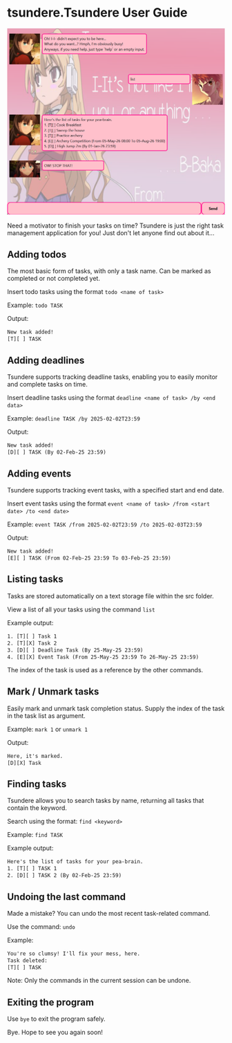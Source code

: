 # tsundere.Tsundere User Guide


![Image of the Tsundere application](Ui.png)

Need a motivator to finish your tasks on time? 
Tsundere is just the right task management application for you!
Just don't let anyone find out about it...

## Adding todos
The most basic form of tasks, with only a task name.
Can be marked as completed or not completed yet.

Insert todo tasks using the format `todo <name of task>`

Example: `todo TASK`

Output: 
```
New task added!
[T][ ] TASK
```

## Adding deadlines
Tsundere supports tracking deadline tasks, enabling you to easily monitor and complete
tasks on time.

Insert deadline tasks using the format `deadline <name of task> /by <end data>`

Example: `deadline TASK /by 2025-02-02T23:59`

Output:
```
New task added!
[D][ ] TASK (By 02-Feb-25 23:59)
```

## Adding events
Tsundere supports tracking event tasks, with a specified start and end date.

Insert event tasks using the format `event <name of task> /from <start date> /to <end date>`

Example: `event TASK /from 2025-02-02T23:59 /to 2025-02-03T23:59`

Output:
```
New task added!
[E][ ] TASK (From 02-Feb-25 23:59 To 03-Feb-25 23:59)
```

## Listing tasks
Tasks are stored automatically on a text storage file within the src folder.

View a list of all your tasks using the command `list`

Example output:
```
1. [T][ ] Task 1
2. [T][X] Task 2
3. [D][ ] Deadline Task (By 25-May-25 23:59)
4. [E][X] Event Task (From 25-May-25 23:59 To 26-May-25 23:59)
```
The index of the task is used as a reference by the other commands.

## Mark / Unmark tasks
Easily mark and unmark task completion status.
Supply the index of the task in the task list as argument.

Example: `mark 1` or `unmark 1`

Output:
```
Here, it's marked.
[D][X] Task
```

## Finding tasks
Tsundere allows you to search tasks by name, returning all tasks that contain the keyword.

Search using the format: `find <keyword>`

Example: `find TASK`

Example output:
```
Here's the list of tasks for your pea-brain.
1. [T][ ] TASK 1
2. [D][ ] TASK 2 (By 02-Feb-25 23:59)
```

## Undoing the last command

Made a mistake? You can undo the most recent task-related command.

Use the command: `undo`

Example:

```
You're so clumsy! I'll fix your mess, here.
Task deleted:
[T][ ] TASK
```

Note: Only the commands in the current session can be undone.

## Exiting the program

Use `bye` to exit the program safely.


Bye. Hope to see you again soon!